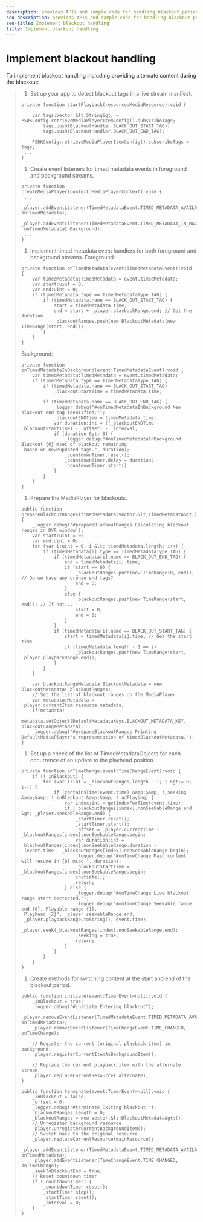 ```yaml
---
description: provides APIs and sample code for handling blackout periods.
seo-description: provides APIs and sample code for handling blackout periods.
seo-title: Implement blackout handling
title: Implement blackout handling
---
```


# Implement blackout handling

To implement blackout handling including providing alternate content during the blackout:

>1. Set up your app to detect blackout tags in a live stream manifest.
>   ```
>   private function startPlayback(resource:MediaResource):void { 
>     ... 
>       var tags:Vector.&lt;String&gt; = PSDKConfig.retrieveMediaPlayerItemConfig().subscribeTags; 
>           tags.push(BlackoutHandler.BLACK_OUT_START_TAG); 
>           tags.push(BlackoutHandler.BLACK_OUT_END_TAG); 
>     
>       PSDKConfig.retrieveMediaPlayerItemConfig().subscribeTags = tags; 
>    ... 
>   }
>   ```
>   
>   
>1. Create event listeners for timed metadata events in foreground and background streams.
>   ```
>   private function createMediaPlayer(context:MediaPlayerContext):void { 
>    ... 
>       _player.addEventListener(TimedMetadataEvent.TIMED_METADATA_AVAILABLE, onTimedMetadata); 
>       _player.addEventListener(TimedMetadataEvent.TIMED_METADATA_IN_BACKGROUND_AVAILABLE, 
>    onTimedMetadataInBackground); 
>    ... 
>   }
>   ```
>   
>   
>1. Implement timed metadata event handlers for both foreground and background streams.
>   Foreground:
>   ```
>   private function onTimedMetadata(event:TimedMetadataEvent):void { 
>       var timedMetadata:TimedMetadata = event.timedMetadata; 
>       var start:uint = 0; 
>       var end:uint = 0; 
>       if (timedMetadata.type == TimedMetadataType.TAG) { 
>           if (timedMetadata.name == BLACK_OUT_START_TAG) { 
>               start = timedMetadata.time; 
>               end = start + _player.playbackRange.end; // Get the duration 
>               _blackoutRanges.push(new BlackoutMetadata(new TimeRange(start, end))); 
>           } 
>       } 
>   }
>   ```
>   Background:
>   ```
>   private function onTimedMetadataInBackground(event:TimedMetadataEvent):void { 
>       var timedMetadata:TimedMetadata = event.timedMetadata; 
>       if (timedMetadata.type == TimedMetadataType.TAG) { 
>           if (timedMetadata.name == BLACK_OUT_START_TAG) 
>               _blackoutStartTime = timedMetadata.time; 
>             
>           if (timedMetadata.name == BLACK_OUT_END_TAG) { 
>               _logger.debug("#onTimedMetadataInBackground New blackout end tag identified."); 
>               _blackoutENDTime = timedMetadata.time; 
>               var duration:int = ((_blackoutENDTime - _blackoutStartTime) - _offset) - _interval; 
>               if (duration &gt; 0) { 
>                   _logger.debug("#onTimedMetadataInBackground Blackout {0} msec of blackout remaining 
>    based on new/updated tags.", duration); 
>                   _countdownTimer.reset(); 
>                   _countdownTimer.delay = duration; 
>                   _countdownTimer.start() 
>               } 
>           } 
>       } 
>   }
>   ```
>   
>   
>1. Prepare the MediaPlayer for blackouts.
>   ```
>   public function prepareBlackoutRanges(timedMetadata:Vector.&lt;TimedMetadata&gt;):void { 
>       _logger.debug('#prepareBlackoutRanges Calculating blackout ranges in DVR window'); 
>       var start:uint = 0; 
>       var end:uint = 0; 
>       for (var i:uint = 0; i &lt; timedMetadata.length; i++) { 
>           if (timedMetadata[i].type == TimedMetadataType.TAG) { 
>               if (timedMetadata[i].name == BLACK_OUT_END_TAG) { 
>                   end = timedMetadata[i].time; 
>                   if (start == 0) { 
>                       _blackoutRanges.push(new TimeRange(0, end)); // Do we have any orphan end tags? 
>                       end = 0; 
>                   } 
>                   else { 
>                       _blackoutRanges.push(new TimeRange(start, end)); // If not... 
>                       start = 0; 
>                       end = 0; 
>                   } 
>               } 
>               if (timedMetadata[i].name == BLACK_OUT_START_TAG) { 
>                   start = timedMetadata[i].time; // Get the start time 
>                   if (timedMetadata.length - 1 == i) 
>                       _blackoutRanges.push(new TimeRange(start, _player.playbackRange.end)); 
>               } 
>           } 
>       } 
>        
>       var blackoutRangeMetadata:BlackoutMetadata = new BlackoutMetadata(_blackoutRanges); 
>       // Set the list of blackout ranges on the MediaPlayer 
>       var metadata:Metadata = _player.currentItem.resource.metadata; 
>       if(metadata) 
>           metadata.setObject(DefaultMetadataKeys.BLACKOUT_METADATA_KEY, blackoutRangeMetadata); 
>       _logger.debug("#prepareBlackoutRanges Printing DefaultMediaPlayer's representation of timedBlackoutMetadata."); 
>   }
>   ```
>   
>   
>1. Set up a check of the list of TimedMetadataObjects for each occurrence of an update to the playhead position.
>   ```
>   private function onTimeChange(event:TimeChangeEvent):void { 
>       if (!_inBlackout) { 
>           for (var i:int = _blackoutRanges.length - 1; i &gt;= 0; i--) { 
>               if (containsTime(event.time) &amp;&amp; !_seeking &amp;&amp; !_inBlackout &amp;&amp; !_adPlaying) { 
>                   var index:int = getIndexForTime(event.time); 
>                   if (_blackoutRanges[index].nonSeekableRange.end &gt; _player.seekableRange.end) { 
>                       _startTimer.reset(); 
>                       _startTimer.start(); 
>                       _offset = _player.currentTime - _blackoutRanges[index].nonSeekableRange.begin; 
>                       var duration:int = _blackoutRanges[index].nonSeekableRange.duration - 
>    (event.time - _blackoutRanges[index].nonSeekableRange.begin); 
>                       _logger.debug("#onTimeChange Main content will resume in {0} msec.", duration); 
>                       _blackoutStartTime = _blackoutRanges[index].nonSeekableRange.begin; 
>                       initiate(); 
>                       return; 
>                   } else { 
>                       _logger.debug("#onTimeChange Live blackout range start dectected."); 
>                       _logger.debug("#onTimeChange Seekable range end {0}, Playable range {1}, 
>    Playhead {2}", _player.seekableRange.end, 
>    _player.playbackRange.toString(), event.time); 
>                       _player.seek(_blackoutRanges[index].nonSeekableRange.end); 
>                       _seeking = true; 
>                       return; 
>                   } 
>               } 
>           } 
>       } 
>   }
>   ```
>   
>   
>1. Create methods for switching content at the start and end of the blackout period.
>   ```
>   public function initiate(event:TimerEvent=null):void { 
>       _inBlackout = true; 
>       _logger.debug("#initiate Entering blackout"); 
>       _player.removeEventListener(TimedMetadataEvent.TIMED_METADATA_AVAILABLE, onTimedMetadata); 
>       _player.removeEventListener(TimeChangeEvent.TIME_CHANGED, onTimeChange); 
>         
>       // Register the current (original playback item) in background. 
>       _player.registerCurrentItemAsBackgroundItem(); 
>     
>       // Replace the current playback item with the alternate stream. 
>       _player.replaceCurrentResource(_alternate); 
>   } 
>     
>   public function terminate(event:TimerEvent=null):void { 
>       _inBlackout = false; 
>       _offset = 0; 
>       _logger.debug("#terminate Exiting blackout."); 
>       _blackoutRanges.length = 0; 
>       _blackoutRanges = new Vector.&lt;BlackoutMetadata&gt;(); 
>       // Unregister background resource 
>       _player.unregisterCurrentBackgroundItem(); 
>       // Switch back to the original resource 
>       _player.replaceCurrentResource(mainResource); 
>       _player.addEventListener(TimedMetadataEvent.TIMED_METADATA_AVAILABLE, onTimedMetadata); 
>       _player.addEventListener(TimeChangeEvent.TIME_CHANGED, onTimeChange); 
>       _seekToBlackoutEnd = true; 
>       // Reset countdown timer 
>       if (_countdownTimer) { 
>           _countdownTimer.reset(); 
>           _startTimer.stop(); 
>           _startTimer.reset(); 
>           _interval = 0; 
>       } 
>   }
>   ```
>   
>   
>   
